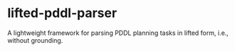 # lifted-pddl-parser
A lightweight framework for parsing PDDL planning tasks in lifted form, i.e., without grounding.
